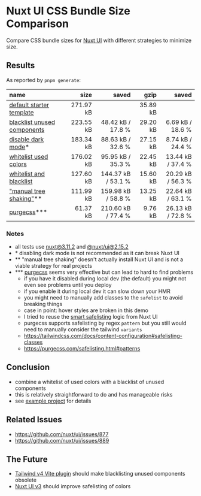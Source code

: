 # Nuxt UI CSS Bundle Size Comparison

Compare CSS bundle sizes for [Nuxt UI](https://ui.nuxt.com) with different strategies to minimize size.

## Results

As reported by `pnpm generate`:

| name                                                                |      size |              saved |     gzip |             saved |
| :------------------------------------------------------------------ | --------: | -----------------: | -------: | ----------------: |
| [default starter template](2/starter)                               | 271.97 kB |                    | 35.89 kB |                   |
| [blacklist unused components](2/blacklist-components/)              | 223.55 kB |  48.42 kB / 17.8 % | 29.20 kB |  6.69 kB / 18.6 % |
| [disable dark mode](2/no-darkmode/)\*                               | 183.34 kB |  88.63 kB / 32.6 % | 27.15 kB |  8.74 kB / 24.4 % |
| [whitelist used colors](2/whitelist-colors/)                        | 176.02 kB |  95.95 kB / 35.3 % | 22.45 kB | 13.44 kB / 37.4 % |
| [whitelist and blacklist](2/whitelist-colors-blacklist-components/) | 127.60 kB | 144.37 kB / 53.1 % | 15.60 kB | 20.29 kB / 56.3 % |
| ["manual tree shaking"](0/starter/)\*\*                             | 111.99 kB | 159.98 kB / 58.8 % | 13.25 kB | 22.64 kB / 63.1 % |
| [purgecss](2/purgecss/)\*\*\*                                       |  61.37 kB | 210.60 kB / 77.4 % |  9.76 kB | 26.13 kB / 72.8 % |

### Notes

- all tests use [nuxt@3.11.2](https://www.npmjs.com/package/nuxt/v/3.11.2) and [@nuxt/ui@2.15.2](https://www.npmjs.com/package/@nuxt/ui/v/2.15.2)
- \* disabling dark mode is not recommended as it can break Nuxt UI
- \*\* "manual tree shaking" doesn't actually install Nuxt UI and is not a viable strategy for real projects
- \*\*\* [purgecss](https://github.com/FullHuman/purgecss) seems very effective but can lead to hard to find problems
  - if you have it disabled during local dev (the default) you might not even see problems until you deploy
  - if you enable it during local dev it can slow down your HMR
  - you might need to manually add classes to the `safelist` to avoid breaking things
  - case in point: hover styles are broken in this demo
  - I tried to reuse the [smart safelisting](https://ui.nuxt.com/getting-started/theming#smart-safelisting) logic from Nuxt UI
  - purgecss supports safelisting by regex `pattern` but you still would need to manually consider the tailwind `variants`
  - https://tailwindcss.com/docs/content-configuration#safelisting-classes
  - https://purgecss.com/safelisting.html#patterns

## Conclusion

- combine a whitelist of used colors with a blacklist of unused components
- this is relatively straightforward to do and has manageable risks
- see [example project](2/whitelist-colors-blacklist-components/) for details

## Related Issues

- https://github.com/nuxt/ui/issues/877
- https://github.com/nuxt/ui/issues/889

## The Future

- [Tailwind v4 Vite plugin](https://tailwindcss.com/blog/tailwindcss-v4-alpha#zero-configuration-content-detection) should make blacklisting unused components obsolete
- [Nuxt UI v3](https://github.com/nuxt/ui/issues/1289) should improve safelisting of colors

